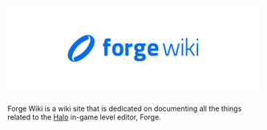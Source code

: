# ![Forge Wiki Website](https://raw.githubusercontent.com/forgewiki/.github/main/profile/github-banner.png)
Forge Wiki is a wiki site that is dedicated on documenting all the things related to the [Halo](https://www.halowaypoint.com/) in-game level editor, Forge.

<!--

**Here are some ideas to get you started:**

🙋‍♀️ A short introduction - what is your organization all about?
🌈 Contribution guidelines - how can the community get involved?
👩‍💻 Useful resources - where can the community find your docs? Is there anything else the community should know?
🍿 Fun facts - what does your team eat for breakfast?
🧙 Remember, you can do mighty things with the power of [Markdown](https://docs.github.com/github/writing-on-github/getting-started-with-writing-and-formatting-on-github/basic-writing-and-formatting-syntax)
-->
